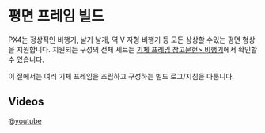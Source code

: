 # 평면 프레임 빌드

PX4는 정상적인 비행기, 날기 날개, 역 V 자형 비행기 등 모든 상상할 수있는 평면 형상을 지원합니다. 지원되는 구성의 전체 세트는 [기체 프레임 참고문헌> 비행기](../airframes/airframe_reference.md#plane)에서 확인할 수 있습니다.

이 절에서는 여러 기체 프레임을 조립하고 구성하는 빌드 로그/지침을 다룹니다.

## Videos

@[youtube](https://www.youtube.com/watch?v=8m4_NpTQn0E&vq=hd720)